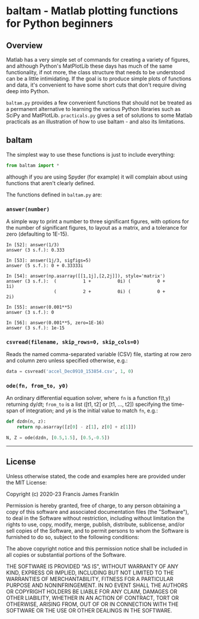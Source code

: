 baltam - Matlab plotting functions for Python beginners
=======================================================

## Overview

Matlab has a very simple set of commands for creating a variety of figures, and although Python's MatPlotLib these days has much of the same functionality, if not more, the class structure that needs to be understood can be a little intimidating. If the goal is to produce simple plots of functions and data, it's convenient to have some short cuts that don't require diving deep into Python.

`baltam.py` provides a few convenient functions that should not be treated as a permanent alternative to learning the various Python libraries such as SciPy and MatPlotLib. `practicals.py` gives a set of solutions to some Matlab practicals as an illustration of how to use baltam - and also its limitations.

## baltam

The simplest way to use these functions is just to include everything:
```python
from baltam import *
```
although if you are using Spyder (for example) it will complain about using functions that aren't clearly defined.

The functions defined in `baltam.py` are:

### `answer(number)`
A simple way to print a number to three significant figures, with options for the number of significant figures, to layout as a matrix, and a tolerance for zero (defaulting to 1E-15).
```
In [52]: answer(1/3)
answer (3 s.f.): 0.333

In [53]: answer(1j/3, sigfigs=5)
answer (5 s.f.): 0 + 0.33333i

In [54]: answer(np.asarray([[1,1j],[2,2j]]), style='matrix')
answer (3 s.f.):  (          1 +          0i) (          0 +          1i)
                  (          2 +          0i) (          0 +          2i)

In [55]: answer(0.001**5)
answer (3 s.f.): 0

In [56]: answer(0.001**5, zero=1E-16)
answer (3 s.f.): 1e-15
```
### `csvread(filename, skip_rows=0, skip_cols=0)`
Reads the named comma-separated variable (CSV) file, starting at row zero and column zero unless specified otherwise, e.g.:
```Python
data = csvread('accel_Dec0910_153854.csv', 1, 0)
```
### `ode(fn, from_to, y0)`
An ordinary differential equation solver, where `fn` is a function f(t,y) returning dy/dt; `from_to` is a list ([t1, t2] or [t1, ..., t2]) specifying the time-span of integration; and `y0` is the initial value to match `fn`, e.g.:
```Python
def dzdn(n, z):
    return np.asarray([z[0] - z[1], z[0] + z[1]])

N, Z = ode(dzdn, [0.5,1.5], [0.5,-0.5])
```

--------

## License

Unless otherwise stated, the code and examples here are
provided under the MIT License:

Copyright (c) 2020-23 Francis James Franklin

Permission is hereby granted, free of charge, to any person
obtaining a copy of this software and associated
documentation files (the "Software"), to deal in the
Software without restriction, including without limitation
the rights to use, copy, modify, merge, publish,
distribute, sublicense, and/or sell copies of the Software,
and to permit persons to whom the Software is furnished to
do so, subject to the following conditions:

The above copyright notice and this permission notice shall
be included in all copies or substantial portions of the
Software.

THE SOFTWARE IS PROVIDED "AS IS", WITHOUT WARRANTY OF ANY
KIND, EXPRESS OR IMPLIED, INCLUDING BUT NOT LIMITED TO THE
WARRANTIES OF MERCHANTABILITY, FITNESS FOR A PARTICULAR
PURPOSE AND NONINFRINGEMENT. IN NO EVENT SHALL THE AUTHORS
OR COPYRIGHT HOLDERS BE LIABLE FOR ANY CLAIM, DAMAGES OR
OTHER LIABILITY, WHETHER IN AN ACTION OF CONTRACT, TORT OR
OTHERWISE, ARISING FROM, OUT OF OR IN CONNECTION WITH THE
SOFTWARE OR THE USE OR OTHER DEALINGS IN THE SOFTWARE.
